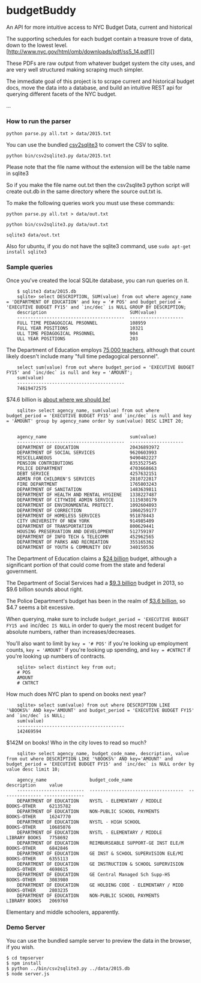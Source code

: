 budgetBuddy
===========

An API for more intuitive access to NYC Budget Data, current and historical

The supporting schedules for each budget contain a treasure trove of data, down
to the lowest level.  [http://www.nyc.gov/html/omb/downloads/pdf/ss5_14.pdf][]

These PDFs are raw output from whatever budget system the city uses, and are
very well structured making scraping much simpler.

The immediate goal of this project is to scrape current and historical budget
docs, move the data into a database, and build an intuitive REST api for
querying different facets of the NYC budget.

...

### How to run the parser

`python parse.py all.txt > data/2015.txt`

You can use the bundled [csv2sqlite3](https://github.com/talos/csv2sqlite3) to
convert the CSV to sqlite.

`python bin/csv2sqlite3.py data/2015.txt`

Please note that the file name without the extension will be the table name in sqlite3

So if you make the file name out.txt then the csv2sqlite3 python script will create out.db in the same directory where the source out.txt is.

To make the following queries work you must use these commands:

`python parse.py all.txt > data/out.txt`

`python bin/csv2sqlite3.py data/out.txt`

`sqlite3 data/out.txt`

Also for ubuntu, if you do not have the sqlite3 command, use
`sudo apt-get install sqlite3`


### Sample queries

Once you've created the local SQLite database, you can run queries on it.

```
    $ sqlite3 data/2015.db
    sqlite> select DESCRIPTION, SUM(value) from out where agency_name = 'DEPARTMENT OF EDUCATION' and key = '# POS' and budget_period = 'EXECUTIVE BUDGET FY15' and `inc/dec` is NULL GROUP BY DESCRIPTION;
    description                               SUM(value)
    ----------------------------------------  --------------------
    FULL TIME PEDAGOGICAL PRSONNEL            108959
    FULL YEAR POSITIONS                       10321
    ULL TIME PEDAGOGICAL PRSONNEL             904
    ULL YEAR POSITIONS                        203
```

The Department of Education employs [75,000 teachers](http://schools.nyc.gov/AboutUs/default.htm),
although that count likely doesn't include many "full time pedagogical
personnel".

```
    select sum(value) from out where budget_period = 'EXECUTIVE BUDGET FY15' and `inc/dec` is null and key = 'AMOUNT';
    sum(value)
    ----------------------------------------
    74619472575
```

$74.6 billion is [about where we should be!](http://www.therepublic.com/view/story/fdb1b34d1c6943d4bfcce37b63fb5491/US--NYC-Budget)

```
    sqlite> select agency_name, sum(value) from out where budget_period = 'EXECUTIVE BUDGET FY15' and `inc/dec` is null and key = 'AMOUNT' group by agency_name order by sum(value) DESC LIMIT 20;


    agency_name                               sum(value)
    ----------------------------------------  --------------------
    DEPARTMENT OF EDUCATION                   20436893972
    DEPARTMENT OF SOCIAL SERVICES             9620603993
    MISCELLANEOUS                             9490482227
    PENSION CONTRIBUTIONS                     8353527545
    POLICE DEPARTMENT                         4703668663
    DEBT SERVICE                              4257632151
    ADMIN FOR CHILDREN'S SERVICES             2810722817
    FIRE DEPARTMENT                           1765803243
    DEPARTMENT OF SANITATION                  1483639811
    DEPARTMENT OF HEALTH AND MENTAL HYGIENE   1338227487
    DEPARTMENT OF CITYWIDE ADMIN SERVICE      1115030179
    DEPARTMENT OF ENVIRONMENTAL PROTECT.      1092604893
    DEPARTMENT OF CORRECTION                  1060259177
    DEPARTMENT OF HOMELESS SERVICES           951878443
    CITY UNIVERSITY OF NEW YORK               914985409
    DEPARTMENT OF TRANSPORTATION              800629441
    HOUSING PRESERVATION AND DEVELOPMENT      512759197
    DEPARTMENT OF INFO TECH & TELECOMM        452962565
    DEPARTMENT OF PARKS AND RECREATION        355165362
    DEPARTMENT OF YOUTH & COMMUNITY DEV       340150536
```

The Department of Education claims a [$24 billion](http://schools.nyc.gov/AboutUs/default.htm)
budget, although a significant portion of that could come from the state and
federal government.

The Department of Social Services had a [$9.3
billion](https://en.wikipedia.org/wiki/New_York_City_Human_Resources_Administration)
budget in 2013, so $9.6 billion sounds about right.

The Police Department's budget has been in the realm of [$3.6
billion](https://en.wikipedia.org/wiki/NYPD), so $4.7 seems a bit excessive.

When querying, make sure to include `budget_period = 'EXECUTIVE BUDGET FY15 and
`inc/dec` IS NULL` in order to query the most recent budget for absolute
numbers, rather than increases/decreases.

You'll also want to limit by `key = '# POS'` if you're looking up employment
counts, `key = 'AMOUNT'` if you're looking up spending, and `key = #CNTRCT`
if you're looking up numbers of contracts.

```
    sqlite> select distinct key from out;
    # POS
    AMOUNT
    # CNTRCT
```

How much does NYC plan to spend on books next year?

```
    sqlite> select sum(value) from out where DESCRIPTION LIKE '%BOOKS%' AND key='AMOUNT' and budget_period = 'EXECUTIVE BUDGET FY15' and `inc/dec` is NULL;
    sum(value)
    ----------------------------------------
    142469594
```

$142M on books!  Who in the city loves to read so much?

```
    sqlite> select agency_name, budget_code_name, description, value from out where DESCRIPTION LIKE '%BOOKS%' AND key='AMOUNT' and budget_period = 'EXECUTIVE BUDGET FY15' and `inc/dec` is NULL order by value desc limit 10;

    agency_name                budget_code_name                     description     value
    -------------------------  -----------------------------------  --------------- ---------------
    DEPARTMENT OF EDUCATION    NYSTL - ELEMENTARY / MIDDLE          BOOKS-OTHER     62135782
    DEPARTMENT OF EDUCATION    NON-PUBLIC SCHOOL PAYMENTS           BOOKS-OTHER     16247770
    DEPARTMENT OF EDUCATION    NYSTL - HIGH SCHOOL                  BOOKS-OTHER     10685076
    DEPARTMENT OF EDUCATION    NYSTL - ELEMENTARY / MIDDLE          LIBRARY BOOKS   7758692
    DEPARTMENT OF EDUCATION    REIMBURSEABLE SUPPORT-GE INST ELE/M  BOOKS-OTHER     6842846
    DEPARTMENT OF EDUCATION    GE INST & SCHOOL SUPERVISION ELE/MI  BOOKS-OTHER     6355113
    DEPARTMENT OF EDUCATION    GE INSTRUCTION & SCHOOL SUPERVISION  BOOKS-OTHER     4698615
    DEPARTMENT OF EDUCATION    GE Central Managed Sch Supp-HS       BOOKS-OTHER     3083980
    DEPARTMENT OF EDUCATION    GE HOLDING CODE - ELEMENTARY / MIDD  BOOKS-OTHER     2803235
    DEPARTMENT OF EDUCATION    NON-PUBLIC SCHOOL PAYMENTS           LIBRARY BOOKS   2069760
```

Elementary and middle schoolers, apparently.

### Demo Server

You can use the bundled sample server to preview the data in the browser, if
you wish.

```
$ cd tmpserver
$ npm install
$ python ../bin/csv2sqlite3.py ../data/2015.db
$ node server.js
```
